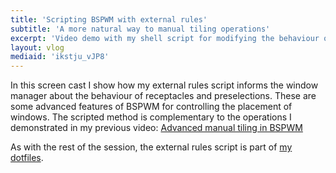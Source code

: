 ```yaml
---
title: 'Scripting BSPWM with external rules'
subtitle: 'A more natural way to manual tiling operations'
excerpt: 'Video demo with my shell script for modifying the behaviour of the Binary Space Partitioning Window Manager.'
layout: vlog
mediaid: 'ikstju_vJP8'
---
```


In this screen cast I show how my external rules script informs the
window manager about the behaviour of receptacles and preselections.
These are some advanced features of BSPWM for controlling the placement
of windows.  The scripted method is complementary to the operations
I demonstrated in my previous video: [Advanced manual tiling in
BSPWM](https://protesilaos.com/codelog/2019-06-07-bspwm-receptacles/)

As with the rest of the session, the external rules script is part of
[my dotfiles](https://gitlab.com/protesilaos/dotfiles). 
